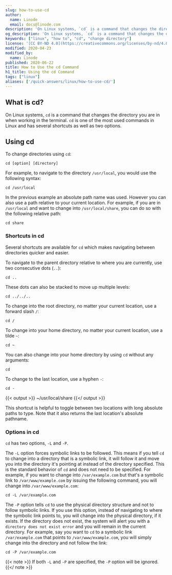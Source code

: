 ```yaml
---
slug: how-to-use-cd
author:
  name: Linode
  email: docs@linode.com
description: 'On Linux systems, `cd` is a command that changes the directory you are in when working in the terminal. `cd` is one of the most used commands in Linux and has several shortcuts as well as two options. Review this guide to see how it is invoked.'
og_description: 'On Linux systems, `cd` is a command that changes the directory you are in when working in the terminal. `cd` is one of the most used commands in Linux and has several shortcuts as well as two options. Review this guide to see how it is invoked.'
keywords: ["linux", "how to", "cd", "change directory"]
license: '[CC BY-ND 4.0](https://creativecommons.org/licenses/by-nd/4.0)'
modified: 2020-04-23
modified_by:
  name: Linode
published: 2020-06-22
title: How to Use the cd Command
h1_title: Using the cd Command
tags: ["linux"]
aliases: ['/quick-answers/linux/how-to-use-cd/']
---
```


## What is cd?

On Linux systems, `cd` is a command that changes the directory you are in when working in the terminal. `cd` is one of the most used commands in Linux and has several shortcuts as well as two options.

## Using cd

To change directories using `cd`:

    cd [option] [directory]

For example, to navigate to the directory `/usr/local`, you would use the following syntax:

    cd /usr/local

In the previous example an absolute path name was used. However you can also use a path relative to your current location. For example, if you are in `/usr/local` and want to change into `/usr/local/share`, you can do so with the following relative path:

    cd share

### Shortcuts in cd

Several shortcuts are available for `cd` which makes navigating between directories quicker and easier.

To navigate to the parent directory relative to where you are currently, use two consecutive dots (`..`):

    cd ..

These dots can also be stacked to move up multiple levels:

    cd ../../..

To change into the root directory, no matter your current location, use a forward slash `/`:

    cd /

To change into your home directory, no matter your current location, use a tilde `~`:

    cd ~

You can also change into your home directory by using `cd` without any arguments:

    cd

To change to the last location, use a hyphen `-`:

    cd -

{{< output >}}
~/usr/local/share
{{</ output >}}

This shortcut is helpful to toggle between two locations with long absolute paths to type. Note that it also returns the last location's absolute pathname.

### Options in cd

`cd` has two options, `-L` and `-P`.

The `-L` option forces symbolic links to be followed. This means if you tell `cd` to change into a directory that is a symbolic link, it will follow it and move you into the directory it's pointing at instead of the directory specified. This is the standard behavior of `cd` and does not need to be specified. For example, if you want to change into `/var/example.com` but that's a symbolic link to `/var/www/example.com` by issuing the following command, you will change into `/var/www/example.com`:

    cd -L /var/example.com

The `-P` option tells `cd` to use the physical directory structure and not to follow symbolic links. If you use this option, instead of navigating to where the symbolic link points to, you will change into the physical directory, if it exists. If the directory does not exist, the system will alert you with a `directory does not exist error` and you will remain in the current directory. For example, say you want to `cd` to a symbolic link `/var/example.com` that points to `/var/www/example.com`, you will simply change into the directory and not follow the link:

    cd -P /var/example.com

{{< note >}}
If both `-L` and `-P` are specified, the `-P` option will be ignored.
{{</ note >}}
